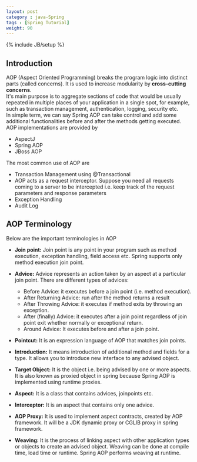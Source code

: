 ```yaml
---
layout: post
category : java-Spring
tags : [Spring Tutorial]
weight: 90
---
```


{% include JB/setup %}

## Introduction

AOP (Aspect Oriented Programming) breaks the program logic into distinct parts (called concerns). It is used to increase modularity by **cross-cutting concerns**.  
It's main purpose is to aggregate sections of code that would be usually repeated in multiple places of your application in a single spot, for example, such as transaction management, authentication, logging, security etc.  
In simple term, we can say Spring AOP can take control and add some additional functionalities before and after the methods getting executed.  
 AOP implementations are provided by
 
 
 * AspectJ
 * Spring AOP
 * JBoss AOP

The most common use of AOP are


 * Transaction Management using @Transactional
 * AOP acts as a request interceptor. Suppose you need all requests coming to a server to be intercepted i.e. keep track of the request parameters and response parameters
 * Exception Handling
 * Audit Log
 

## AOP Terminology

Below are the important terminologies in AOP


 * **Join point:** Join point is any point in your program such as method execution, exception handling, field access etc. Spring supports only method execution join point.
 * **Advice:** Advice represents an action taken by an aspect at a particular join point. There are different types of advices:
 
   * Before Advice: it executes before a join point (i.e. method execution).
   * After Returning Advice: run after the method returns a result
   * After Throwing Advice: it executes if method exits by throwing an exception.
   * After (finally) Advice: it executes after a join point regardless of join point exit whether normally or exceptional return.
   * Around Advice: It executes before and after a join point.
 * **Pointcut:**  It is an expression language of AOP that matches join points.
 * **Introduction:** It means introduction of additional method and fields for a type. It allows you to introduce new interface to any advised object.
 * **Target Object:** It is the object i.e. being advised by one or more aspects. It is also known as proxied object in spring because Spring AOP is implemented using runtime proxies.
 * **Aspect:** It is a class that contains advices, joinpoints etc.
 * **Interceptor:** It is an aspect that contains only one advice.
 * **AOP Proxy:** It is used to implement aspect contracts, created by AOP framework. It will be a JDK dynamic proxy or CGLIB proxy in spring framework.
 * **Weaving:** It is the process of linking aspect with other application types or objects to create an advised object. Weaving can be done at compile time, load time or runtime. Spring AOP performs weaving at runtime.